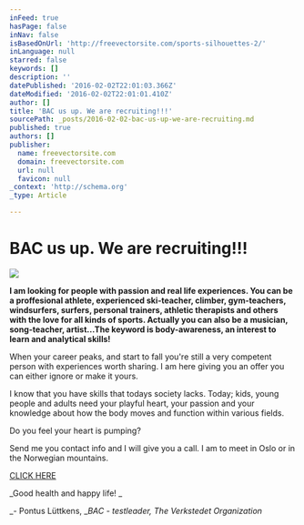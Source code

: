 ```yaml
---
inFeed: true
hasPage: false
inNav: false
isBasedOnUrl: 'http://freevectorsite.com/sports-silhouettes-2/'
inLanguage: null
starred: false
keywords: []
description: ''
datePublished: '2016-02-02T22:01:03.366Z'
dateModified: '2016-02-02T22:01:01.410Z'
author: []
title: 'BAC us up. We are recruiting!!!'
sourcePath: _posts/2016-02-02-bac-us-up-we-are-recruiting.md
published: true
authors: []
publisher:
  name: freevectorsite.com
  domain: freevectorsite.com
  url: null
  favicon: null
_context: 'http://schema.org'
_type: Article

---
```

# BAC us up. We are recruiting!!!
![](https://s3-us-west-2.amazonaws.com/the-grid-img/p/4e8cc12cd0e71f052e45362b6dc1d7dc993f4897.jpg)

**I am looking for people with passion and real life experiences. You can be a proffesional athlete, experienced ski-teacher, climber, gym-teachers, windsurfers, surfers, personal trainers, athletic therapists and others with the love for all kinds of sports. Actually you can also be a musician, song-teacher, artist...The keyword is body-awareness, an interest to learn and analytical skills!**

When your career peaks, and start to fall you're still a very competent person with experiences worth sharing. I am here giving you an offer you can either ignore or make it yours.

I know that you have skills that todays society lacks. Today; kids, young people and adults need your playful heart, your passion and your knowledge about how the body moves and function within various fields.

Do you feel your heart is pumping?

Send me you contact info and I will give you a call. I am to meet in Oslo or in the Norwegian mountains.

[CLICK HERE][0]

_Good health and happy life! _

_- Pontus Lüttkens, __BAC - testleader, The Verkstedet Organization_

[0]: https://podio.com/webforms/14886882/998273